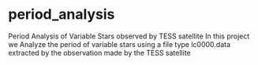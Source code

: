 # period_analysis
 Period Analysis of Variable Stars observed by TESS satellite
In this project we Analyze the period of variable stars using a file type lc0000.data extracted by the observation made by the TESS satellite
